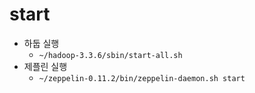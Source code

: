 # start
- 하둡 실행
    - `~/hadoop-3.3.6/sbin/start-all.sh`
- 제플린 실행
    - `~/zeppelin-0.11.2/bin/zeppelin-daemon.sh start`